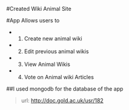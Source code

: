 #Created Wiki Animal Site

#App Allows users to


 - 1. Create new animal wiki
 - 2. Edit previous animal wikis
 - 3. View Animal Wikis
 - 4. Vote on Animal wiki Articles


##I used mongodb for the database of the app

> url: http://doc.gold.ac.uk/usr/182
